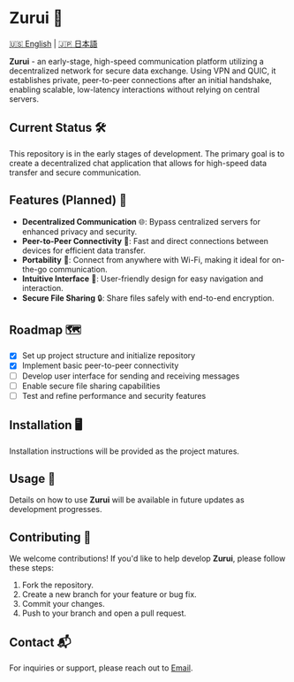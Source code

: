 # Zurui 🚀

[🇺🇸 English](README.md) | [🇯🇵 日本語](README_jap.md)

**Zurui** - an early-stage, high-speed communication platform utilizing a decentralized network for secure data exchange. Using VPN and QUIC, it establishes private, peer-to-peer connections after an initial handshake, enabling scalable, low-latency interactions without relying on central servers.

## Current Status 🛠️

This repository is in the early stages of development. The primary goal is to create a decentralized chat application that allows for high-speed data transfer and secure communication.

## Features (Planned) 🌟

-   **Decentralized Communication** 🌐: Bypass centralized servers for enhanced privacy and security.
-   **Peer-to-Peer Connectivity** 🔗: Fast and direct connections between devices for efficient data transfer.
-   **Portability** 📱: Connect from anywhere with Wi-Fi, making it ideal for on-the-go communication.
-   **Intuitive Interface** 🎨: User-friendly design for easy navigation and interaction.
-   **Secure File Sharing** 🔒: Share files safely with end-to-end encryption.

## Roadmap 🗺️

-   [x] Set up project structure and initialize repository
-   [x] Implement basic peer-to-peer connectivity
-   [ ] Develop user interface for sending and receiving messages
-   [ ] Enable secure file sharing capabilities
-   [ ] Test and refine performance and security features

## Installation 🖥️

Installation instructions will be provided as the project matures.

## Usage 📖

Details on how to use **Zurui** will be available in future updates as development progresses.

## Contributing 🤝

We welcome contributions! If you'd like to help develop **Zurui**, please follow these steps:

1. Fork the repository.
2. Create a new branch for your feature or bug fix.
3. Commit your changes.
4. Push to your branch and open a pull request.

## Contact 📬

For inquiries or support, please reach out to [Email](mailto:akzestia@gmail.com).
